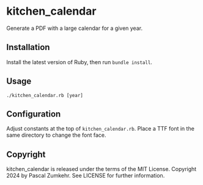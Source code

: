 # kitchen_calendar

Generate a PDF with a large calendar for a given year.

## Installation

Install the latest version of Ruby, then run `bundle install`.

## Usage

`./kitchen_calendar.rb [year]`

## Configuration

Adjust constants at the top of `kitchen_calendar.rb`.
Place a TTF font in the same directory to change the font face.

## Copyright

kitchen_calendar is released under the terms of the MIT License.
Copyright 2024 by Pascal Zumkehr. See LICENSE for further information.
